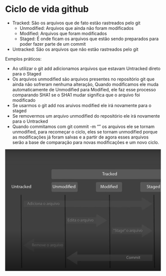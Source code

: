 # Ciclo de vida github

- Tracked: São os arquivos que de fato estão rastreados pelo git
    - Unmodified: Arquivos que ainda não foram modificados
    - Modified: Arquivos que foram modificados
    - Staged: É onde ficam os arquivos que estão sendo preparados para poder fazer parte de um commit
- Untracked: São os arquivos que não estão rastreados pelo git

Exmplos práticos:

- Ao utilizar o git add  adicionamos arquivos que estavam Untracked direto para o Staged
- Os arquivos unmodified são arquivos presentes no repositório git que ainda não sofreram nenhuma alteração, Quando modificamos  ele muda automaticamente de Unmodified para Modified, ele faz esse processo comparando SHA1 se o SHA1 mudar significa que o arquivo foi modificado
- Se usarmos o git add nos aruivos modified ele irá novamente para o staged
- Se removermos um arquivo unmodified do repositório ele irá novamente para o Untracked
- Quando commitamos com git commit -m “” os arquivos ele se tornam unmodified, para recomeçar o ciclo, eles se tornam unmodified porque as modificações já foram salvas e a partir de agora esses arquivos serão a base de comparação para novas modificações e um novo ciclo.

![ciclo de vida github](ciclo_vida.png)


